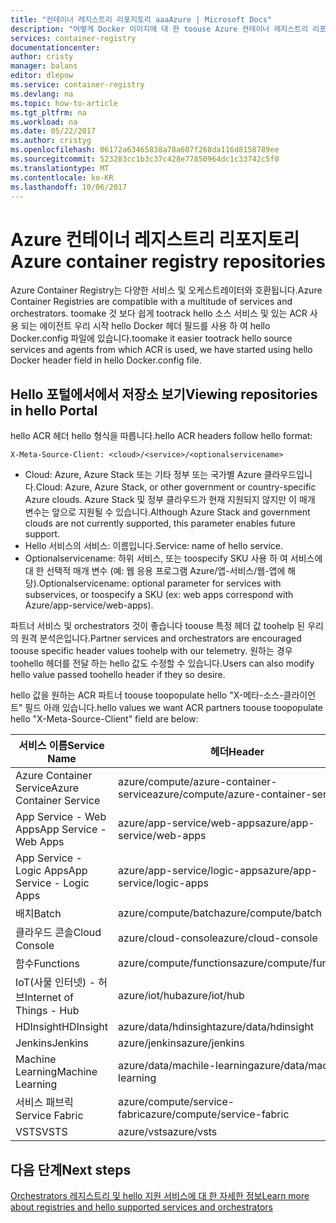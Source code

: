 ```yaml
---
title: "컨테이너 레지스트리 리포지토리 aaaAzure | Microsoft Docs"
description: "어떻게 Docker 이미지에 대 한 toouse Azure 컨테이너 레지스트리 리포지토리"
services: container-registry
documentationcenter: 
author: cristy
manager: balans
editor: dlepow
ms.service: container-registry
ms.devlang: na
ms.topic: how-to-article
ms.tgt_pltfrm: na
ms.workload: na
ms.date: 05/22/2017
ms.author: cristyg
ms.openlocfilehash: 06172a63465838a78a607f268da116d8158789ee
ms.sourcegitcommit: 523283cc1b3c37c428e77850964dc1c33742c5f0
ms.translationtype: MT
ms.contentlocale: ko-KR
ms.lasthandoff: 10/06/2017
---
```

# <a name="azure-container-registry-repositories"></a><span data-ttu-id="f2424-103">Azure 컨테이너 레지스트리 리포지토리</span><span class="sxs-lookup"><span data-stu-id="f2424-103">Azure container registry repositories</span></span>

<span data-ttu-id="f2424-104">Azure Container Registry는 다양한 서비스 및 오케스트레이터와 호환됩니다.</span><span class="sxs-lookup"><span data-stu-id="f2424-104">Azure Container Registries are compatible with a multitude of services and orchestrators.</span></span> <span data-ttu-id="f2424-105">toomake 것 보다 쉽게 tootrack hello 소스 서비스 및 있는 ACR 사용 되는 에이전트 우리 시작 hello Docker 헤더 필드를 사용 하 여 hello Docker.config 파일에 있습니다.</span><span class="sxs-lookup"><span data-stu-id="f2424-105">toomake it easier tootrack hello source services and agents from which ACR is used, we have started using hello Docker header field in hello Docker.config file.</span></span>



## <a name="viewing-repositories-in-hello-portal"></a><span data-ttu-id="f2424-106">Hello 포털에서에서 저장소 보기</span><span class="sxs-lookup"><span data-stu-id="f2424-106">Viewing repositories in hello Portal</span></span>

<span data-ttu-id="f2424-107">hello ACR 헤더 hello 형식을 따릅니다.</span><span class="sxs-lookup"><span data-stu-id="f2424-107">hello ACR headers follow hello format:</span></span>
```
X-Meta-Source-Client: <cloud>/<service>/<optionalservicename>
```

* <span data-ttu-id="f2424-108">Cloud: Azure, Azure Stack 또는 기타 정부 또는 국가별 Azure 클라우드입니다.</span><span class="sxs-lookup"><span data-stu-id="f2424-108">Cloud: Azure, Azure Stack, or other government or country-specific Azure clouds.</span></span> <span data-ttu-id="f2424-109">Azure Stack 및 정부 클라우드가 현재 지원되지 않지만 이 매개 변수는 앞으로 지원될 수 있습니다.</span><span class="sxs-lookup"><span data-stu-id="f2424-109">Although Azure Stack and government clouds are not currently supported, this parameter enables future support.</span></span>
* <span data-ttu-id="f2424-110">Hello 서비스의 서비스: 이름입니다.</span><span class="sxs-lookup"><span data-stu-id="f2424-110">Service: name of hello service.</span></span>
* <span data-ttu-id="f2424-111">Optionalservicename: 하위 서비스, 또는 toospecify SKU 사용 하 여 서비스에 대 한 선택적 매개 변수 (예: 웹 응용 프로그램 Azure/앱-서비스/웹-앱에 해당).</span><span class="sxs-lookup"><span data-stu-id="f2424-111">Optionalservicename: optional parameter for services with subservices, or toospecify a SKU (ex: web apps correspond with Azure/app-service/web-apps).</span></span>

<span data-ttu-id="f2424-112">파트너 서비스 및 orchestrators 것이 좋습니다 toouse 특정 헤더 값 toohelp 된 우리의 원격 분석은입니다.</span><span class="sxs-lookup"><span data-stu-id="f2424-112">Partner services and orchestrators are encouraged toouse specific header values toohelp with our telemetry.</span></span> <span data-ttu-id="f2424-113">원하는 경우 toohello 헤더를 전달 하는 hello 값도 수정할 수 있습니다.</span><span class="sxs-lookup"><span data-stu-id="f2424-113">Users can also modify hello value passed toohello header if they so desire.</span></span>

<span data-ttu-id="f2424-114">hello 값을 원하는 ACR 파트너 toouse toopopulate hello "X-메타-소스-클라이언트" 필드 아래 있습니다.</span><span class="sxs-lookup"><span data-stu-id="f2424-114">hello values we want ACR partners toouse toopopulate hello "X-Meta-Source-Client" field are below:</span></span>

| <span data-ttu-id="f2424-115">서비스 이름</span><span class="sxs-lookup"><span data-stu-id="f2424-115">Service Name</span></span>              | <span data-ttu-id="f2424-116">헤더</span><span class="sxs-lookup"><span data-stu-id="f2424-116">Header</span></span>                                |
| ------------------------- | ------------------------------------- |
| <span data-ttu-id="f2424-117">Azure Container Service</span><span class="sxs-lookup"><span data-stu-id="f2424-117">Azure Container Service</span></span>   | <span data-ttu-id="f2424-118">azure/compute/azure-container-service</span><span class="sxs-lookup"><span data-stu-id="f2424-118">azure/compute/azure-container-service</span></span> |
| <span data-ttu-id="f2424-119">App Service - Web Apps</span><span class="sxs-lookup"><span data-stu-id="f2424-119">App Service - Web Apps</span></span>    | <span data-ttu-id="f2424-120">azure/app-service/web-apps</span><span class="sxs-lookup"><span data-stu-id="f2424-120">azure/app-service/web-apps</span></span>            |
| <span data-ttu-id="f2424-121">App Service - Logic Apps</span><span class="sxs-lookup"><span data-stu-id="f2424-121">App Service - Logic Apps</span></span>  | <span data-ttu-id="f2424-122">azure/app-service/logic-apps</span><span class="sxs-lookup"><span data-stu-id="f2424-122">azure/app-service/logic-apps</span></span>          |
| <span data-ttu-id="f2424-123">배치</span><span class="sxs-lookup"><span data-stu-id="f2424-123">Batch</span></span>                     | <span data-ttu-id="f2424-124">azure/compute/batch</span><span class="sxs-lookup"><span data-stu-id="f2424-124">azure/compute/batch</span></span>                   |
| <span data-ttu-id="f2424-125">클라우드 콘솔</span><span class="sxs-lookup"><span data-stu-id="f2424-125">Cloud Console</span></span>             | <span data-ttu-id="f2424-126">azure/cloud-console</span><span class="sxs-lookup"><span data-stu-id="f2424-126">azure/cloud-console</span></span>                   |
| <span data-ttu-id="f2424-127">함수</span><span class="sxs-lookup"><span data-stu-id="f2424-127">Functions</span></span>                 | <span data-ttu-id="f2424-128">azure/compute/functions</span><span class="sxs-lookup"><span data-stu-id="f2424-128">azure/compute/functions</span></span>               |
| <span data-ttu-id="f2424-129">IoT(사물 인터넷) - 허브</span><span class="sxs-lookup"><span data-stu-id="f2424-129">Internet of Things - Hub</span></span>  | <span data-ttu-id="f2424-130">azure/iot/hub</span><span class="sxs-lookup"><span data-stu-id="f2424-130">azure/iot/hub</span></span>                         |
| <span data-ttu-id="f2424-131">HDInsight</span><span class="sxs-lookup"><span data-stu-id="f2424-131">HDInsight</span></span>                 | <span data-ttu-id="f2424-132">azure/data/hdinsight</span><span class="sxs-lookup"><span data-stu-id="f2424-132">azure/data/hdinsight</span></span>                  |
| <span data-ttu-id="f2424-133">Jenkins</span><span class="sxs-lookup"><span data-stu-id="f2424-133">Jenkins</span></span>                   | <span data-ttu-id="f2424-134">azure/jenkins</span><span class="sxs-lookup"><span data-stu-id="f2424-134">azure/jenkins</span></span>                         |
| <span data-ttu-id="f2424-135">Machine Learning</span><span class="sxs-lookup"><span data-stu-id="f2424-135">Machine Learning</span></span>          | <span data-ttu-id="f2424-136">azure/data/machile-learning</span><span class="sxs-lookup"><span data-stu-id="f2424-136">azure/data/machile-learning</span></span>           |
| <span data-ttu-id="f2424-137">서비스 패브릭</span><span class="sxs-lookup"><span data-stu-id="f2424-137">Service Fabric</span></span>            | <span data-ttu-id="f2424-138">azure/compute/service-fabric</span><span class="sxs-lookup"><span data-stu-id="f2424-138">azure/compute/service-fabric</span></span>          |
| <span data-ttu-id="f2424-139">VSTS</span><span class="sxs-lookup"><span data-stu-id="f2424-139">VSTS</span></span>                      | <span data-ttu-id="f2424-140">azure/vsts</span><span class="sxs-lookup"><span data-stu-id="f2424-140">azure/vsts</span></span>                            |


## <a name="next-steps"></a><span data-ttu-id="f2424-141">다음 단계</span><span class="sxs-lookup"><span data-stu-id="f2424-141">Next steps</span></span>
[<span data-ttu-id="f2424-142">Orchestrators 레지스트리 및 hello 지원 서비스에 대 한 자세한 정보</span><span class="sxs-lookup"><span data-stu-id="f2424-142">Learn more about registries and hello supported services and orchestrators</span></span>](container-registry-intro.md)
